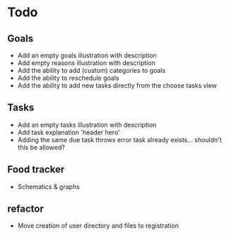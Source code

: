 # Todo

## Goals

- Add an empty goals illustration with description
- Add empty reasons illustration with description
- Add the ability to add (custom) categories to goals
- Add the ability to reschedule goals
- Add the ability to add new tasks directly from the choose tasks view

## Tasks

- Add an empty tasks illustration with description
- Add task explanation 'header hero'
- Adding the same due task throws error task already exists... shouldn't this be allowed?


## Food tracker

- Schematics & graphs


## refactor

- Move creation of user directory and files to registration
